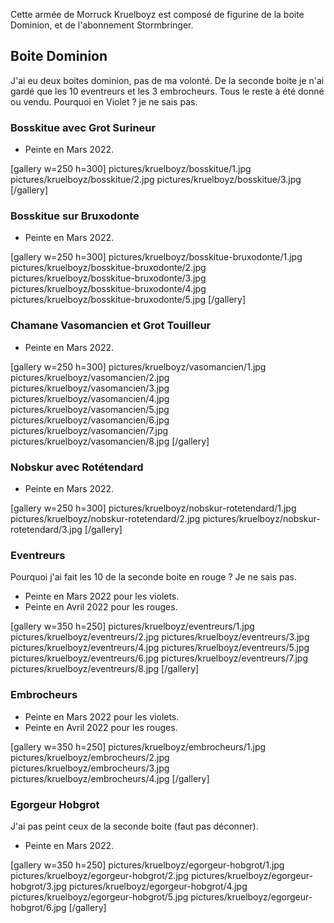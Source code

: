 
Cette armée de Morruck Kruelboyz est composé de figurine de la boite Dominion, et de l'abonnement Stormbringer.

## Boite Dominion

J'ai eu deux boites dominion, pas de ma volonté. De la seconde boite je n'ai gardé que les 10 eventreurs et les 3 embrocheurs.
Tous le reste à été donné ou vendu.
Pourquoi en Violet ? je ne sais pas.

### Bosskitue avec Grot Surineur

- Peinte en Mars 2022.

[gallery w=250 h=300]
pictures/kruelboyz/bosskitue/1.jpg
pictures/kruelboyz/bosskitue/2.jpg
pictures/kruelboyz/bosskitue/3.jpg
[/gallery]

### Bosskitue sur Bruxodonte

- Peinte en Mars 2022.

[gallery w=250 h=300]
pictures/kruelboyz/bosskitue-bruxodonte/1.jpg
pictures/kruelboyz/bosskitue-bruxodonte/2.jpg
pictures/kruelboyz/bosskitue-bruxodonte/3.jpg
pictures/kruelboyz/bosskitue-bruxodonte/4.jpg
pictures/kruelboyz/bosskitue-bruxodonte/5.jpg
[/gallery]

### Chamane Vasomancien et Grot Touilleur

- Peinte en Mars 2022.

[gallery w=250 h=300]
pictures/kruelboyz/vasomancien/1.jpg
pictures/kruelboyz/vasomancien/2.jpg
pictures/kruelboyz/vasomancien/3.jpg
pictures/kruelboyz/vasomancien/4.jpg
pictures/kruelboyz/vasomancien/5.jpg
pictures/kruelboyz/vasomancien/6.jpg
pictures/kruelboyz/vasomancien/7.jpg
pictures/kruelboyz/vasomancien/8.jpg
[/gallery]

### Nobskur avec Rotétendard

- Peinte en Mars 2022.

[gallery w=250 h=300]
pictures/kruelboyz/nobskur-rotetendard/1.jpg
pictures/kruelboyz/nobskur-rotetendard/2.jpg
pictures/kruelboyz/nobskur-rotetendard/3.jpg
[/gallery]

### Eventreurs

Pourquoi j'ai fait les 10 de la seconde boite en rouge ? Je ne sais pas.

- Peinte en Mars 2022 pour les violets.
- Peinte en Avril 2022 pour les rouges.

[gallery w=350 h=250]
pictures/kruelboyz/eventreurs/1.jpg
pictures/kruelboyz/eventreurs/2.jpg
pictures/kruelboyz/eventreurs/3.jpg
pictures/kruelboyz/eventreurs/4.jpg
pictures/kruelboyz/eventreurs/5.jpg
pictures/kruelboyz/eventreurs/6.jpg
pictures/kruelboyz/eventreurs/7.jpg
pictures/kruelboyz/eventreurs/8.jpg
[/gallery]

### Embrocheurs

- Peinte en Mars 2022 pour les violets.
- Peinte en Avril 2022 pour les rouges.

[gallery w=350 h=250]
pictures/kruelboyz/embrocheurs/1.jpg
pictures/kruelboyz/embrocheurs/2.jpg
pictures/kruelboyz/embrocheurs/3.jpg
pictures/kruelboyz/embrocheurs/4.jpg
[/gallery]

### Egorgeur Hobgrot

J'ai pas peint ceux de la seconde boite (faut pas déconner).

- Peinte en Mars 2022.

[gallery w=350 h=250]
pictures/kruelboyz/egorgeur-hobgrot/1.jpg
pictures/kruelboyz/egorgeur-hobgrot/2.jpg
pictures/kruelboyz/egorgeur-hobgrot/3.jpg
pictures/kruelboyz/egorgeur-hobgrot/4.jpg
pictures/kruelboyz/egorgeur-hobgrot/5.jpg
pictures/kruelboyz/egorgeur-hobgrot/6.jpg
[/gallery]
